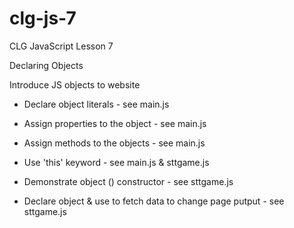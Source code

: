 # clg-js-7
CLG JavaScript Lesson 7

Declaring Objects

Introduce JS objects to website
* Declare object literals - see main.js
* Assign properties to the object - see main.js
* Assign methods to the objects - see main.js

* Use 'this' keyword - see main.js & sttgame.js
* Demonstrate object () constructor  - see sttgame.js
* Declare object & use to fetch data to change page putput - see sttgame.js

